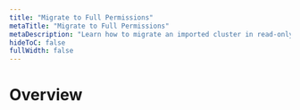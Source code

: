 ```yaml
---
title: "Migrate to Full Permissions"
metaTitle: "Migrate to Full Permissions"
metaDescription: "Learn how to migrate an imported cluster in read-only mode to full-permissions mode."
hideToC: false
fullWidth: false
---
```


# Overview